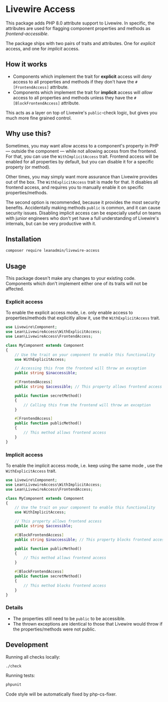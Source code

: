 # Livewire Access

This package adds PHP 8.0 attribute support to Livewire. In specific, the attributes are used for flagging component properties and methods as *frontend-accessible*.

The package ships with two pairs of traits and attributes. One for *explicit* access, and one for *implicit* access.

## How it works

- Components which implement the trait for **explicit** access will *deny* access to all properties and methods if they don't have the `#[FrontendAccess]` attribute.
- Components which implement the trait for **implicit** access will *allow* access to all properties and methods unless they have the `#[BlockFrontendAccess]` attribute.

This acts as a layer on top of Livewire's `public`-check logic, but gives you much more fine grained control.

## Why use this?

Sometimes, you may want allow access to a component's property in PHP — outside the component — while not allowing access from the frontend. For that, you can use the `WithImplicitAccess` trait. Frontend access will be enabled for all properties by default, but you can disable it for a specific property (or method).

Other times, you may simply want more assurance than Livewire provides out of the box. The `WithExplicitAccess` trait is made for that. It disables all frontend access, and requires you to manually enable it on specific properties/methods.

The second option is recommended, because it provides the most security benefits. Accidentally making methods `public` is common, and it can cause security issues. Disabling implicit access can be especially useful on teams with junior engineers who don't yet have a full understanding of Livewire's internals, but can be very productive with it.

## Installation

```sh
composer require leanadmin/livewire-access
```

## Usage

This package doesn't make any changes to your existing code. Components which don't implement either one of its traits will not be affected.

### Explicit access

To enable the explicit access mode, i.e. only enable access to properties/methods that explicitly allow it, use the `WithExplicitAccess` trait.

```php
use Livewire\Component;
use Lean\LivewireAccess\WithExplicitAccess;
use Lean\LivewireAccess\FrontendAccess;

class MyComponent extends Component
{
    // Use the trait on your component to enable this functionality
    use WithExplicitAccess;

    // Accessing this from the frontend will throw an exception
    public string $inaccessible;

    #[FrontendAccess]
    public string $accessible; // This property allows frontend access

    public function secretMethod()
    {
        // Calling this from the frontend will throw an exception
    }

    #[FrontendAccess]
    public function publicMethod()
    {
        // This method allows frontend access
    }
}
```

### Implicit access

To enable the implicit access mode, i.e. keep using the same mode , use the `WithExplicitAccess` trait.

```php
use Livewire\Component;
use Lean\LivewireAccess\WithImplicitAccess;
use Lean\LivewireAccess\FrontendAccess;

class MyComponent extends Component
{
    // Use the trait on your component to enable this functionality
    use WithImplicitAccess;

    // This property allows frontend access
    public string $accessible;

    #[BlockFrontendAccess]
    public string $inaccessible; // This property blocks frontend access

    public function publicMethod()
    {
        // This method allows frontend access
    }

    #[BlockFrontendAccess]
    public function secretMethod()
    {
        // This method blocks frontend access
    }
}
```

### Details

- The properties still need to be `public` to be accessible.
- The thrown exceptions are identical to those that Livewire would throw if the properties/methods were not public.

## Development

Running all checks locally:

```sh
./check
```

Running tests:

```sh
phpunit
```

Code style will be automatically fixed by php-cs-fixer.
